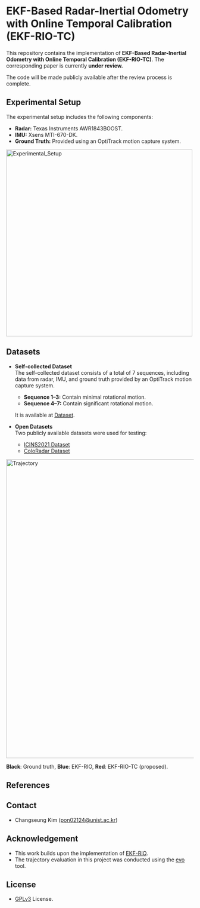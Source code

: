 # EKF-Based Radar-Inertial Odometry with Online Temporal Calibration (EKF-RIO-TC)

This repository contains the implementation of **EKF-Based Radar-Inertial Odometry with Online Temporal Calibration (EKF-RIO-TC)**. The corresponding paper is currently **under review.** 

The code will be made publicly available after the review process is complete.

## Experimental Setup
The experimental setup includes the following components:
- **Radar:** Texas Instruments AWR1843BOOST.
- **IMU:** Xsens MTI-670-DK.
- **Ground Truth:** Provided using an OptiTrack motion capture system.
<img src="https://github.com/user-attachments/assets/ec7b5533-3f71-49e1-9a4c-3ba9ed422c2b" alt="Experimental_Setup" width="500">

## Datasets
- **Self-collected Dataset**  
  The self-collected dataset consists of a total of 7 sequences, including data from radar, IMU, and ground truth provided by an OptiTrack motion capture system.  
  - **Sequence 1–3:** Contain minimal rotational motion.  
  - **Sequence 4–7:** Contain significant rotational motion.  

  It is available at [Dataset]().

- **Open Datasets**  
  Two publicly available datasets were used for testing:
  - [ICINS2021 Dataset](https://christopherdoer.github.io/datasets/icins_2021_radar_inertial_odometry)  
  - [ColoRadar Dataset](https://arpg.github.io/coloradar/)
<img src="https://github.com/user-attachments/assets/db78e9c1-a39b-4762-86b7-ff2971b95bc1" alt="Trajectory" width="800">

**Black**: Ground truth, **Blue**: EKF-RIO, **Red**: EKF-RIO-TC (proposed).

## References

## Contact
- Changseung Kim (pon02124@unist.ac.kr)

## Acknowledgement
- This work builds upon the implementation of [EKF-RIO](https://github.com/christopherdoer/rio).
- The trajectory evaluation in this project was conducted using the [evo](https://github.com/MichaelGrupp/evo) tool.

## License
- [GPLv3](https://www.gnu.org/licenses/) License.
